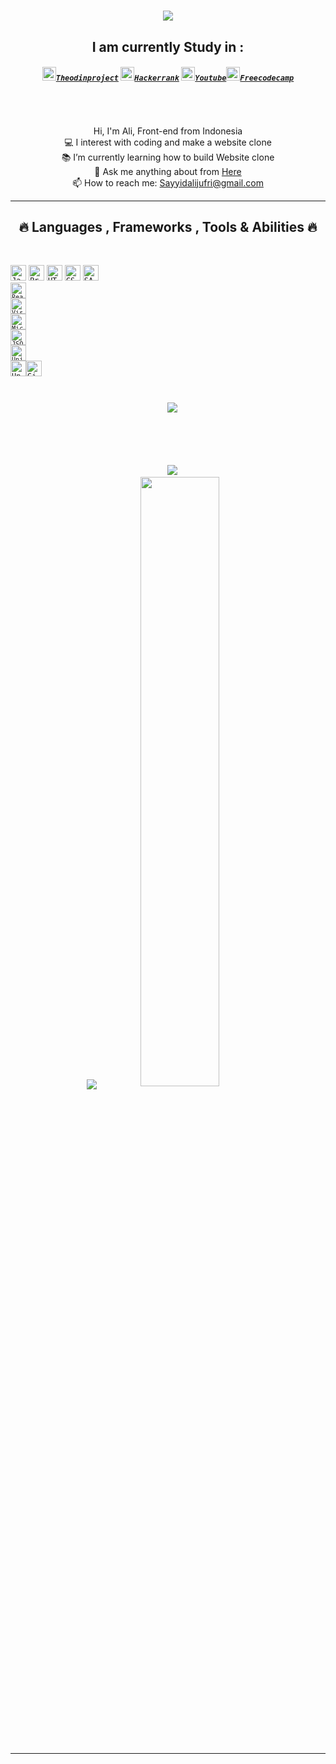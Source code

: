 <h1 align="center">
  <a href="https://git.io/typing-svg">
    <img src="https://readme-typing-svg.herokuapp.com/?lines=Hello,+There!+👋;I+am+is+Ali;Nice+to+meet+you!&center=true&size=30">
  </a>
</h1>


<h2 align="center">I am currently Study in :</h2>
<h5 align="center">
  <code><a href="https://www.hackerrank.com" title="TheodinProject"><img width="22" src="https://pbs.twimg.com/profile_images/853541927781904384/LKvUgs4u_400x400.jpg">Theodinproject</a></code> <code><a href="https://www.theodinproject.com/users/Sayyid%20ali%20aljufri" title="Theodinproject"><img width="22" src="https://github.com/zumrudu-anka/zumrudu-anka/blob/master/images/hackerrank.png">Hackerrank</a></code> <code><a href="https://www.youtube.com/channel/UCyz67tAenDLRTDfwvCGHFMg" title="Youtube"><img width="22" src="https://www.apkmirror.com/wp-content/themes/APKMirror/ap_resize/ap_resize.php?src=https%3A%2F%2Fwww.apkmirror.com%2Fwp-content%2Fuploads%2F2021%2F01%2F54%2F5ffe04aa8a744.png&w=96&h=96&q=100">Youtube</a></code><code><a href="https://www.freecodecamp.org/fcc6771e5a6-f920-44e5-bee0-09e68af29bfb" title="Youtube"><img width="22" src="https://cdn.pngsumo.com/freecodecamp-icon-freecodecamp-png-512_512.png">Freecodecamp</a>
  </code>
</h5>

<br>
<p align="center">
  Hi, I'm Ali, Front-end  from Indonesia
  <br>
  💻 I interest with coding and make a website clone
  <br>
  📚 I’m currently learning how to build  Website clone 
  <br>
  💬 Ask me anything about from <a href="https://github.com/Sayyidalijufri/Sayyidalijufri/issues" title="Issues">Here</a>
  <br>
  📫 How to reach me: <a href="mailto: Sayyidalijufri@gmail.com">Sayyidalijufri@gmail.com</a>
</p>

<hr>
<h2 align="center">🔥 Languages , Frameworks , Tools & Abilities 🔥</h2>
<br>
<p align="center">

  <code><img title="Javascript" height="25" src="https://github.com/zumrudu-anka/zumrudu-anka/blob/master/images/javascript.svg"></code>
  <code><img title="Problem Solving" height="25" src="https://github.com/zumrudu-anka/zumrudu-anka/blob/master/images/problemSolving.png"></code>
  <code><img title="HTML5" height="25" src="https://github.com/zumrudu-anka/zumrudu-anka/blob/master/images/html5.svg"></code>
  <code><img title="CSS" height="25" src="https://github.com/zumrudu-anka/zumrudu-anka/blob/master/images/css.svg"></code>
  <code><img title="SASS" height="25" src="https://github.com/zumrudu-anka/zumrudu-anka/blob/master/images/sass.svg">
  <code><img title="React" height="25" src="https://github.com/zumrudu-anka/zumrudu-anka/blob/master/images/react-original.svg"></code>
  <code><img title="Visual Studio Code" height="25" src="https://github.com/zumrudu-anka/zumrudu-anka/blob/master/images/vscode.png"></code>
  <code><img title="Microsoft Visual Studio" height="25" src="https://github.com/zumrudu-anka/zumrudu-anka/blob/master/images/visualstudio.png"></code>
  <code><img title="JSON" height="25" src="https://github.com/zumrudu-anka/zumrudu-anka/blob/master/images/json.svg"></code>
  <code><img title="Unity" height="25" src="https://github.com/zumrudu-anka/zumrudu-anka/blob/master/images/unity3d.svg"></code>
    </code>
  <code><img title="Unreal" height="25" src="https://mp1st.com/wp-content/uploads/2020/05/Unreal-Engine-5.jpg"></code><code><img title="GitHub" height="25" src="https://github.com/zumrudu-anka/zumrudu-anka/blob/master/images/github.svg">
<div align="center">
  <img align="center" src="https://github-readme-stats.vercel.app/api?username=Sayyidalijufri&show_icons=true&theme=react&border_color=61dafb&hide_border=true">
  <br><br><br><br><br>
  <img src="https://github-profile-trophy.vercel.app/?username=Sayyidalijufri">
  <img align="center" src="https://github-readme-stats.vercel.app/api/top-langs/?username=Sayyidalijufri&hide=c%23,powershell,Mathematica,Ruby,Objective-C,Objective-C%2b%2b,Cuda&title_color=61dafb&text_color=ffffff&icon_color=61dafb&bg_color=20232a&langs_count=8&layout=compact&border_color=61dafb&hide_border=true"> <img src="https://activity-graph.herokuapp.com/graph?username=Sayyidalijufri&theme=react-dark&bg_color=20232a&hide_border=true" width="50%"/>
</p>
  </div>
</p>
<hr>
